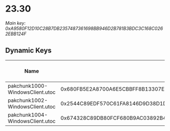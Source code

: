 # 23.30

###### *Main key: 0xA9580F12D10C28B7DB2357487361698BB946D2B781B3BDC3C168C0262EBB124F*

## Dynamic Keys

| Name                            | Key                                                                | High Res Textures |
|---------------------------------|--------------------------------------------------------------------|-------------------|
| pakchunk1000-WindowsClient.utoc | 0x680FB5E2A8700A6E5CBBFF8B13307EB4B959B5C7205FB1F7376E4ACB8D4C7B7B | ❌                 |
| pakchunk1002-WindowsClient.utoc | 0x2544C89EDF570C61FA8146D9D38D1DE29B4946CBA1369A4828A230F88898A3C9 | ✔️                 |
| pakchunk1004-WindowsClient.utoc | 0x674328C89DB80FCF680B9AC03892B4F63A39FD32D5DF4CF67FE2300DE27FE064 | ✔️                 |
